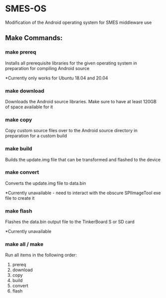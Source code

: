 # SMES-OS
Modification of the Android operating system for SMES middleware use

## Make Commands:

### make prereq
Installs all prerequisite libraries for the given operating system in preparation for compiling Android source 

*Currently only works for Ubuntu 18.04 and 20.04

### make download
Downloads the Android source libraries. Make sure to have at least 120GB of space available for it

### make copy
Copy custom source files over to the Android source directory in preparation for a custom build

### make build
Builds the update.img file that can be transformed and flashed to the device

### make convert
Converts the update.img file to data.bin

*Currently unavailable - need to interact with the obscure SPIImageTool exe file to create it

### make flash
Flashes the data.bin output file to the TinkerBoard S or SD card 

*Currently unavailable

### make all / make
Run all items in the following order:
1. prereq
2. download
3. copy
4. build
5. convert
6. flash